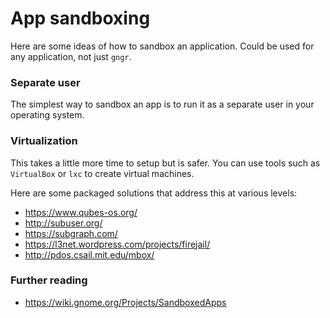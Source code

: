 # App sandboxing

Here are some ideas of how to sandbox an application. Could be used for any application, not just `gngr`.

### Separate user
The simplest way to sandbox an app is to run it as a separate user in your operating system.

### Virtualization
This takes a little more time to setup but is safer. You can use tools such as `VirtualBox` or `lxc` to create virtual machines.

Here are some packaged solutions that address this at various levels:
* https://www.qubes-os.org/
* http://subuser.org/
* https://subgraph.com/
* https://l3net.wordpress.com/projects/firejail/
* http://pdos.csail.mit.edu/mbox/

### Further reading
* https://wiki.gnome.org/Projects/SandboxedApps